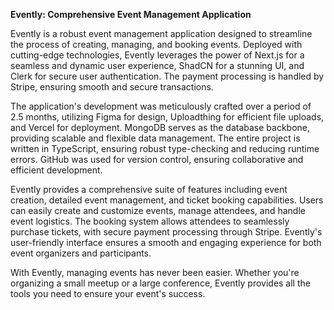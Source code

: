 **Evently: Comprehensive Event Management Application**

Evently is a robust event management application designed to streamline the process of creating, managing, and booking events. Deployed with cutting-edge technologies, Evently leverages the power of Next.js for a seamless and dynamic user experience, ShadCN for a stunning UI, and Clerk for secure user authentication. The payment processing is handled by Stripe, ensuring smooth and secure transactions. 

The application's development was meticulously crafted over a period of 2.5 months, utilizing Figma for design, Uploadthing for efficient file uploads, and Vercel for deployment. MongoDB serves as the database backbone, providing scalable and flexible data management. The entire project is written in TypeScript, ensuring robust type-checking and reducing runtime errors. GitHub was used for version control, ensuring collaborative and efficient development.

Evently provides a comprehensive suite of features including event creation, detailed event management, and ticket booking capabilities. Users can easily create and customize events, manage attendees, and handle event logistics. The booking system allows attendees to seamlessly purchase tickets, with secure payment processing through Stripe. Evently's user-friendly interface ensures a smooth and engaging experience for both event organizers and participants.

With Evently, managing events has never been easier. Whether you're organizing a small meetup or a large conference, Evently provides all the tools you need to ensure your event's success.
